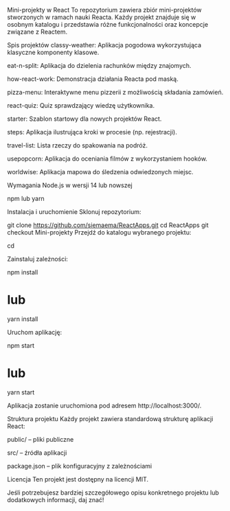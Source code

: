 Mini-projekty w React
To repozytorium zawiera zbiór mini-projektów stworzonych w ramach nauki Reacta. Każdy projekt znajduje się w osobnym katalogu i przedstawia różne funkcjonalności oraz koncepcje związane z Reactem.​

Spis projektów
classy-weather: Aplikacja pogodowa wykorzystująca klasyczne komponenty klasowe.

eat-n-split: Aplikacja do dzielenia rachunków między znajomych.

how-react-work: Demonstracja działania Reacta pod maską.

pizza-menu: Interaktywne menu pizzerii z możliwością składania zamówień.

react-quiz: Quiz sprawdzający wiedzę użytkownika.

starter: Szablon startowy dla nowych projektów React.

steps: Aplikacja ilustrująca kroki w procesie (np. rejestracji).

travel-list: Lista rzeczy do spakowania na podróż.

usepopcorn: Aplikacja do oceniania filmów z wykorzystaniem hooków.

worldwise: Aplikacja mapowa do śledzenia odwiedzonych miejsc.​

Wymagania
Node.js w wersji 14 lub nowszej

npm lub yarn​

Instalacja i uruchomienie
Sklonuj repozytorium:​


git clone https://github.com/siemaema/ReactApps.git
cd ReactApps
git checkout Mini-projekty
Przejdź do katalogu wybranego projektu:​

cd <nazwa-projektu>

Zainstaluj zależności:​

npm install
# lub
yarn install

Uruchom aplikację:​


npm start
# lub
yarn start

Aplikacja zostanie uruchomiona pod adresem http://localhost:3000/.​

Struktura projektu
Każdy projekt zawiera standardową strukturę aplikacji React:​

public/ – pliki publiczne

src/ – źródła aplikacji

package.json – plik konfiguracyjny z zależnościami​

Licencja
Ten projekt jest dostępny na licencji MIT.​

Jeśli potrzebujesz bardziej szczegółowego opisu konkretnego projektu lub dodatkowych informacji, daj znać!
